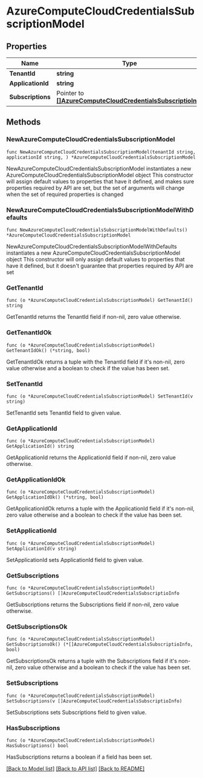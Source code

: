 # AzureComputeCloudCredentialsSubscriptionModel

## Properties

Name | Type | Description | Notes
------------ | ------------- | ------------- | -------------
**TenantId** | **string** |  | 
**ApplicationId** | **string** |  | 
**Subscriptions** | Pointer to [**[]AzureComputeCloudCredentialsSubscriptioInfo**](AzureComputeCloudCredentialsSubscriptioInfo.md) |  | [optional] 

## Methods

### NewAzureComputeCloudCredentialsSubscriptionModel

`func NewAzureComputeCloudCredentialsSubscriptionModel(tenantId string, applicationId string, ) *AzureComputeCloudCredentialsSubscriptionModel`

NewAzureComputeCloudCredentialsSubscriptionModel instantiates a new AzureComputeCloudCredentialsSubscriptionModel object
This constructor will assign default values to properties that have it defined,
and makes sure properties required by API are set, but the set of arguments
will change when the set of required properties is changed

### NewAzureComputeCloudCredentialsSubscriptionModelWithDefaults

`func NewAzureComputeCloudCredentialsSubscriptionModelWithDefaults() *AzureComputeCloudCredentialsSubscriptionModel`

NewAzureComputeCloudCredentialsSubscriptionModelWithDefaults instantiates a new AzureComputeCloudCredentialsSubscriptionModel object
This constructor will only assign default values to properties that have it defined,
but it doesn't guarantee that properties required by API are set

### GetTenantId

`func (o *AzureComputeCloudCredentialsSubscriptionModel) GetTenantId() string`

GetTenantId returns the TenantId field if non-nil, zero value otherwise.

### GetTenantIdOk

`func (o *AzureComputeCloudCredentialsSubscriptionModel) GetTenantIdOk() (*string, bool)`

GetTenantIdOk returns a tuple with the TenantId field if it's non-nil, zero value otherwise
and a boolean to check if the value has been set.

### SetTenantId

`func (o *AzureComputeCloudCredentialsSubscriptionModel) SetTenantId(v string)`

SetTenantId sets TenantId field to given value.


### GetApplicationId

`func (o *AzureComputeCloudCredentialsSubscriptionModel) GetApplicationId() string`

GetApplicationId returns the ApplicationId field if non-nil, zero value otherwise.

### GetApplicationIdOk

`func (o *AzureComputeCloudCredentialsSubscriptionModel) GetApplicationIdOk() (*string, bool)`

GetApplicationIdOk returns a tuple with the ApplicationId field if it's non-nil, zero value otherwise
and a boolean to check if the value has been set.

### SetApplicationId

`func (o *AzureComputeCloudCredentialsSubscriptionModel) SetApplicationId(v string)`

SetApplicationId sets ApplicationId field to given value.


### GetSubscriptions

`func (o *AzureComputeCloudCredentialsSubscriptionModel) GetSubscriptions() []AzureComputeCloudCredentialsSubscriptioInfo`

GetSubscriptions returns the Subscriptions field if non-nil, zero value otherwise.

### GetSubscriptionsOk

`func (o *AzureComputeCloudCredentialsSubscriptionModel) GetSubscriptionsOk() (*[]AzureComputeCloudCredentialsSubscriptioInfo, bool)`

GetSubscriptionsOk returns a tuple with the Subscriptions field if it's non-nil, zero value otherwise
and a boolean to check if the value has been set.

### SetSubscriptions

`func (o *AzureComputeCloudCredentialsSubscriptionModel) SetSubscriptions(v []AzureComputeCloudCredentialsSubscriptioInfo)`

SetSubscriptions sets Subscriptions field to given value.

### HasSubscriptions

`func (o *AzureComputeCloudCredentialsSubscriptionModel) HasSubscriptions() bool`

HasSubscriptions returns a boolean if a field has been set.


[[Back to Model list]](../README.md#documentation-for-models) [[Back to API list]](../README.md#documentation-for-api-endpoints) [[Back to README]](../README.md)


